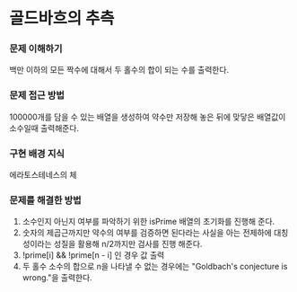 # 골드바흐의 추측

### 문제 이해하기
백만 이하의 모든 짝수에 대해서 두 홀수의 합이 되는 수를 출력한다.
### 문제 접근 방법
100000개를 담을 수 있는 배열을 생성하여 약수만 저장해 놓은 뒤에 맞닿은 배열값이 소수일때 출력해준다.
### 구현 배경 지식
에라토스테네스의 체
### 문제를 해결한 방법
1. 소수인지 아닌지 여부를 파악하기 위한 isPrime 배열의 초기화를 진행해 준다.
2. 숫자의 제곱근까지만 약수의 여부를 검증하면 된다라는 사실을 아는 전제하에 대칭성이라는 성질을 활용해 n/2까지만 검사를 진행 해준다.
3. !prime[i] && !prime[n - i] 인 경우 값 출력
4. 두 홀수 소수의 합으로 n을 나타낼 수 없는 경우에는 "Goldbach's conjecture is wrong."을 출력한다.
